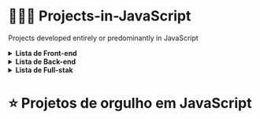 # 👨🏾‍💻 Projects-in-JavaScript

Projects developed entirely or predominantly in JavaScript


<details>
 <summary><strong> Lista de Front-end </strong></summary><br />
 <ul>
  <li><a href="https://github.com/Yuut-Reis/Js-testes-unitarios">Js-testes-unitarios</a></li>
  <li><a href="https://github.com/Yuut-Reis/Todo-list">Todo-list</a></li>
  <li><a href="https://github.com/Yuut-Reis/Trivia-Round-Six">Trivia-Round-six</a></li>
 </ul>
</details>

<details>
 <summary><strong> Lista de Back-end </strong></summary><br />
  <ul>
  <li><a href="https://github.com/Yuut-Reis/Talker-manager">Talker-manager</a></li>
 </ul>
</details>

<details>
 <summary><strong> Lista de Full-stak </strong></summary><br />
</details>


# ⭐ Projetos de orgulho em JavaScript
